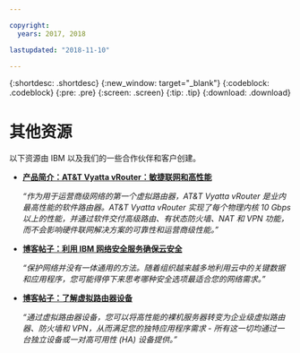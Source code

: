 ```yaml
---

copyright:
  years: 2017, 2018

lastupdated: "2018-11-10"

---
```


{:shortdesc: .shortdesc}
{:new_window: target="_blank"}
{:codeblock: .codeblock}
{:pre: .pre}
{:screen: .screen}
{:tip: .tip}
{:download: .download}

# 其他资源

以下资源由 IBM 以及我们的一些合作伙伴和客户创建。

* [**产品简介：AT&T Vyatta vRouter：敏捷联网和高性能**](https://ibm.box.com/s/v1kp0nhfa8eqmnj0klosc8zkgixzcis2)

    *“作为用于运营商级网络的第一个虚拟路由器，AT&T Vyatta vRouter 是业内最高性能的软件路由器。AT&T Vyatta vRouter 实现了每个物理内核 10 Gbps 以上的性能，并通过软件交付高级路由、有状态防火墙、NAT 和 VPN 功能，而不会影响硬件联网解决方案的可靠性和运营商级性能。”*

* [**博客帖子：利用 IBM 网络安全服务确保云安全**](https://www.ibm.com/blogs/bluemix/2017/09/keep-cloud-safe-ibm-network-security-services/)

    *“保护网络并没有一体通用的方法。随着组织越来越多地利用云中的关键数据和应用程序，您可能得停下来思考哪种安全选项最适合您的网络需求。”*
    
* [**博客帖子：了解虚拟路由器设备**](https://www.ibm.com/blogs/bluemix/2017/07/virtual-router-appliance/)

    *“通过虚拟路由器设备，您可以将高性能的裸机服务器转变为企业级虚拟路由器、防火墙和 VPN，从而满足您的独特应用程序需求 - 所有这一切均通过一台独立设备或一对高可用性 (HA) 设备提供。”*
